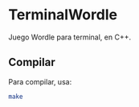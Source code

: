 # TerminalWordle

Juego Wordle para terminal, en C++.

## Compilar

Para compilar, usa:

```bash
make
